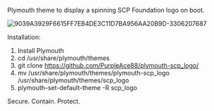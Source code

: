 Plymouth theme to display a spinning SCP Foundation logo on boot.

![9039A3929F6615FF7EB4DE3C11D7BA956AA20B9D-3306207687](https://github.com/PurpleAce88/plymouth-scp_logo/assets/96267911/0e43a41c-15b0-48b7-8b74-f0df5c0b6ce2)

Installation:
1. Install Plymouth
2. cd /usr/share/plymouth/themes
3. git clone https://github.com/PurpleAce88/plymouth-scp_logo/
4. mv /usr/share/plymouth/themes/plymouth-scp_logo /usr/share/plymouth/themes/scp_logo
5. plymouth-set-default-theme -R scp_logo

Secure. Contain. Protect.
